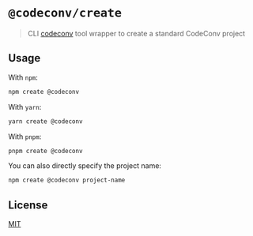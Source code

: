 # `@codeconv/create`

> CLI [codeconv](../codeconv/README.md) tool wrapper to create a standard CodeConv project

## Usage

With `npm`:

```bash
npm create @codeconv
```

With `yarn`:

```bash
yarn create @codeconv
```

With `pnpm`:

```bash
pnpm create @codeconv
```

You can also directly specify the project name:

```bash
npm create @codeconv project-name
```

## License

[MIT](LICENSE)
